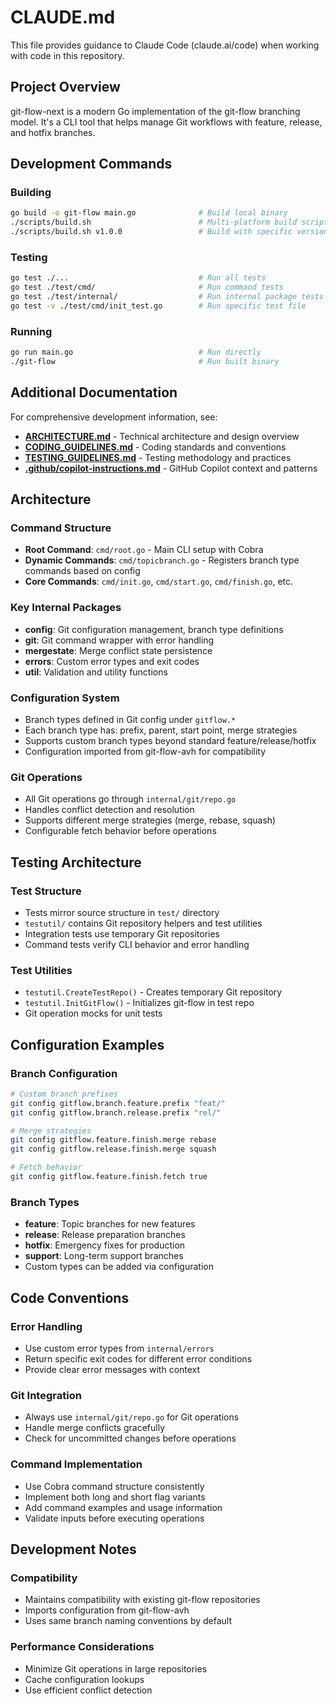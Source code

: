 # CLAUDE.md

This file provides guidance to Claude Code (claude.ai/code) when working with code in this repository.

## Project Overview

git-flow-next is a modern Go implementation of the git-flow branching model. It's a CLI tool that helps manage Git workflows with feature, release, and hotfix branches.

## Development Commands

### Building
```bash
go build -o git-flow main.go              # Build local binary
./scripts/build.sh                        # Multi-platform build script
./scripts/build.sh v1.0.0                 # Build with specific version
```

### Testing
```bash
go test ./...                             # Run all tests
go test ./test/cmd/                       # Run command tests
go test ./test/internal/                  # Run internal package tests
go test -v ./test/cmd/init_test.go        # Run specific test file
```

### Running
```bash
go run main.go                            # Run directly
./git-flow                                # Run built binary
```

## Additional Documentation

For comprehensive development information, see:
- **[ARCHITECTURE.md](ARCHITECTURE.md)** - Technical architecture and design overview
- **[CODING_GUIDELINES.md](CODING_GUIDELINES.md)** - Coding standards and conventions
- **[TESTING_GUIDELINES.md](TESTING_GUIDELINES.md)** - Testing methodology and practices
- **[.github/copilot-instructions.md](.github/copilot-instructions.md)** - GitHub Copilot context and patterns

## Architecture

### Command Structure
- **Root Command**: `cmd/root.go` - Main CLI setup with Cobra
- **Dynamic Commands**: `cmd/topicbranch.go` - Registers branch type commands based on config
- **Core Commands**: `cmd/init.go`, `cmd/start.go`, `cmd/finish.go`, etc.

### Key Internal Packages
- **config**: Git configuration management, branch type definitions
- **git**: Git command wrapper with error handling
- **mergestate**: Merge conflict state persistence
- **errors**: Custom error types and exit codes
- **util**: Validation and utility functions

### Configuration System
- Branch types defined in Git config under `gitflow.*`
- Each branch type has: prefix, parent, start point, merge strategies
- Supports custom branch types beyond standard feature/release/hotfix
- Configuration imported from git-flow-avh for compatibility

### Git Operations
- All Git operations go through `internal/git/repo.go`
- Handles conflict detection and resolution
- Supports different merge strategies (merge, rebase, squash)
- Configurable fetch behavior before operations

## Testing Architecture

### Test Structure
- Tests mirror source structure in `test/` directory
- `testutil/` contains Git repository helpers and test utilities
- Integration tests use temporary Git repositories
- Command tests verify CLI behavior and error handling

### Test Utilities
- `testutil.CreateTestRepo()` - Creates temporary Git repository
- `testutil.InitGitFlow()` - Initializes git-flow in test repo
- Git operation mocks for unit tests

## Configuration Examples

### Branch Configuration
```bash
# Custom branch prefixes
git config gitflow.branch.feature.prefix "feat/"
git config gitflow.branch.release.prefix "rel/"

# Merge strategies
git config gitflow.feature.finish.merge rebase
git config gitflow.release.finish.merge squash

# Fetch behavior
git config gitflow.feature.finish.fetch true
```

### Branch Types
- **feature**: Topic branches for new features
- **release**: Release preparation branches
- **hotfix**: Emergency fixes for production
- **support**: Long-term support branches
- Custom types can be added via configuration

## Code Conventions

### Error Handling
- Use custom error types from `internal/errors`
- Return specific exit codes for different error conditions
- Provide clear error messages with context

### Git Integration
- Always use `internal/git/repo.go` for Git operations
- Handle merge conflicts gracefully
- Check for uncommitted changes before operations

### Command Implementation
- Use Cobra command structure consistently
- Implement both long and short flag variants
- Add command examples and usage information
- Validate inputs before executing operations

## Development Notes

### Compatibility
- Maintains compatibility with existing git-flow repositories
- Imports configuration from git-flow-avh
- Uses same branch naming conventions by default

### Performance Considerations
- Minimize Git operations in large repositories
- Cache configuration lookups
- Use efficient conflict detection